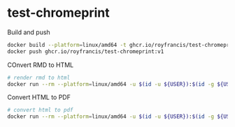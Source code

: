 # test-chromeprint

Build and push

```bash
docker build --platform=linux/amd64 -t ghcr.io/royfrancis/test-chromeprint:v1 .
docker push ghcr.io/royfrancis/test-chromeprint:v1
```

COnvert RMD to HTML

```bash
# render rmd to html
docker run --rm --platform=linux/amd64 -u $(id -u ${USER}):$(id -g ${USER}) -v ${PWD}:/rmd ghcr.io/royfrancis/test-chromeprint:v1 Rscript -e "rmarkdown::render('index.Rmd')"
```

Convert HTML to PDF

```bash
# convert html to pdf
docker run --rm --platform=linux/amd64 -u $(id -u ${USER}):$(id -g ${USER}) -v ${PWD}:/rmd ghcr.io/royfrancis/test-chromeprint:v1 Rscript -e "pagedown::chrome_print('index.html',extra_args=c('--no-sandbox','--disable-dev-shm-usage','--disable-gpu'));"
```
